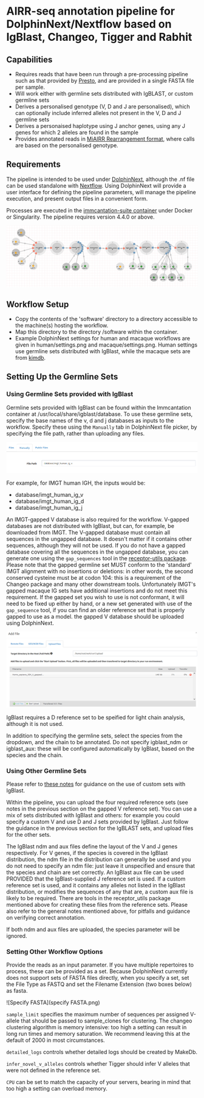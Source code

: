 
# AIRR-seq annotation pipeline for DolphinNext/Nextflow based on IgBlast, Changeo, Tigger and Rabhit

## Capabilities

- Requires reads that have been run through a pre-processing pipeline such as that provided by [Presto](https://presto.readthedocs.io/en/stable/), and are provided in a single FASTA file per sample.
- Will work either with germline sets distributed with IgBLAST, or custom germline sets
- Derives a personalised genotype (V, D and J are personalised), which can optionally include inferred alleles not present in the V, D and J germline sets
- Derives a personaised haplotype using J anchor genes, using any J genes for which 2 alleles are found in the sample
- Provides annotated reads in [MiAIRR Rearrangement format](https://docs.airr-community.org/en/stable/datarep/rearrangements.html), where calls are based on the personalised genotype.

## Requirements

The pipeline is intended to be used under [DolphinNext](https://dolphinnext.readthedocs.io/en/latest/), although the
.nf file can be used standalone with [Nextflow](https://nextflow.io). Using DolphinNext will provide a user interface for defining the pipeline
parameters, will manage the pipeline execution, and present output files in a convenient form.

Processes are executed in the [immcantation-suite container](https://immcantation.readthedocs.io/en/stable/docker/intro.html) 
under Docker or Singularity. The pipeline requires version 4.4.0 or above. 

![Workflow](workflow.png)

## Workflow Setup

- Copy the contents of the 'software' directory to a directory accessible to the machine(s) hosting the workflow.
- Map this directory to the directory /software within the container.
- Example DolphinNext settings for human and macaque workflows are given in human/settings.png and macaque/settings.png. Human settings use germline sets distributed with IgBlast, while the macaque sets are from [kimdb](http://kimdb.gkhlab.se/).

## Setting Up the Germline Sets

### Using Germline Sets provided with IgBlast

Germline sets provided with IgBlast can be found within the Immcantation container at /usr/local/share/igblast/database. To use these 
germline sets, specify the base names of the v, d and j databases as inputs to the workflow. Specify these using the `Manually` tab in DolphinNext file picker,
by specifying the file path, rather than uploading any files. 

![Manual file path specification](file_manually.png)

For example, for IMGT human IGH, the inputs would be:

- database/imgt_human_ig_v
- database/imgt_human_ig_d
- database/imgt_human_ig_j

An IMGT-gapped V database is also required for the workflow. V-gapped databases are not distributed with IgBlast, but can, for example,
be downloaded from IMGT. The V-gapped database must contain all sequences in the ungapped database. It  doesn't matter if it contains 
other sequences, although they will not be used. If you do not have a gapped database covering all the sequences in the ungapped database, 
you can generate one using the `gap_sequences` tool in the [receptor-utils package](https://williamdlees.github.io/receptor_utils/_build/html/index.html).
Please note that the gapped germline set MUST conform to the 'standard' IMGT alignment with no insertions or deletions: in other words, 
the second conserved cysteine must be at codon 104: this is a requirement of the Changeo package and many other downstream tools. 
Unfortunately IMGT's gapped macaque IG sets have additional insertions and do not meet this requirement. If the gapped set you wish
to use is not conformant, it will need to be fixed up either by hand, or a new set generated with use of the `gap_sequence` tool, if
you can find an older reference set that is properly gapped to use as a model. the gapped V database should be uploaded using DolphinNext.

![File upload](file_upload.png)

IgBlast requires a D reference set to be speified for light chain analysis, although it is not used.

In addition to specifying the germline sets, select the species from the dropdown, and the chain to be annotated. Do not specify igblast_ndm or
igblast_aux: these will be configured automatically by IgBlast, based on the species and the chain.


### Using Other Germline Sets

Please refer to [these notes](https://williamdlees.github.io/receptor_utils/_build/html/custom_igblast.html) for guidance on the use of custom 
sets with IgBlast.

Within the pipeline, you can upload the four required reference sets (see notes in the previous section on the gapped V reference set). You can use a 
mix of sets distributed with IgBlast and others: for example you could specify a custom V and use D and J sets provided by IgBlast. Just follow 
the guidance in the previous section for the IgBLAST sets, and upload files for the other sets.

The IgBlast ndm and aux files define the layout of the V and J genes respectively. For V genes, if the species is covered in the IgBlast distribution,
the ndm file in the distribution can generally be used and you do not need to specify an ndm file: just leave it unspecified and ensure that the
species and chain are set correctly. An IgBlast aux file can be used PROVIDED that the IgBlast-supplied J reference set is used. If a custom reference
set is used, and it contains any alleles not listed in the IgBlast distribution, or modifies the sequences of any that are, a custom aux file is 
likely to be required. There are tools in the receptor_utils package mentioned above for creating these files from the reference sets. Please
also refer to the general notes mentioned above, for pitfalls and guidance on verifying correct annotation.

If both ndm and aux files are uploaded, the species parameter will be ignored.

### Setting Other Workflow Options

Provide the reads as an input parameter. If you have multiple repertoires to process, these can be provided as a set. Because DolphinNext currently
does not support sets of FASTA files directly, when you specify a set, set the File Type as FASTQ and set the Filename Extension (two boxes below) as 
fasta.

![Specify FASTA](specify FASTA.png)

`sample_limit` specifies the maximum number of sequences per assigned V-allele that should be passed to
sample_clones for clustering. The changeo clustering algorithm is memory intensive: too high a setting can result in long run times and memory
saturation. We recommend leaving this at the default of 2000 in most circumstances.

`detailed_logs` controls whether detailed logs should be created by MakeDb. 

`infer_novel_v_alleles` controls whether Tigger should infer V alleles that were not defined in the reference set.

`CPU` can be set to match the capacity of your servers, bearing in mind that too high a setting can overload memory.




